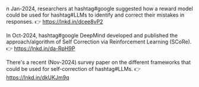
n Jan-2024, researchers at hashtag#google suggested how a reward model could be used for hashtag#LLMs to identify and correct their mistakes in responses.
👉 https://lnkd.in/dcee8vP2


In Oct-2024, hashtag#google DeepMind developed and published the approach/algorithm of Self Correction via Reinforcement Learning (SCoRe).
👉 https://lnkd.in/da-RpH9P


There's a recent (Nov-2024) survey paper on the different frameworks that could be used for self-correction of hashtag#LLMs.
👉 https://lnkd.in/dkUKJm9q
